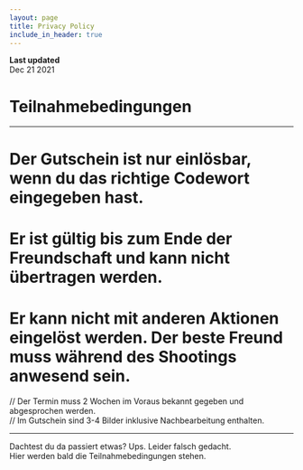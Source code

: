 ```yaml
---
layout: page
title: Privacy Policy
include_in_header: true
---
```


**Last updated**  
Dec 21 2021

# Teilnahmebedingungen

---
# Der Gutschein ist nur einlösbar, wenn du das richtige Codewort eingegeben hast. <br>
# Er ist gültig bis zum Ende der Freundschaft und kann nicht übertragen werden. <br>
# Er kann nicht mit anderen Aktionen eingelöst werden. Der beste Freund muss während des Shootings anwesend sein. <br>
// Der Termin muss 2 Wochen im Voraus bekannt gegeben und abgesprochen werden. <br>
// Im Gutschein sind 3-4 Bilder inklusive Nachbearbeitung enthalten. <br>


---

Dachtest du da passiert etwas? Ups. Leider falsch gedacht. <br>
Hier werden bald die Teilnahmebedingungen stehen. <br>
